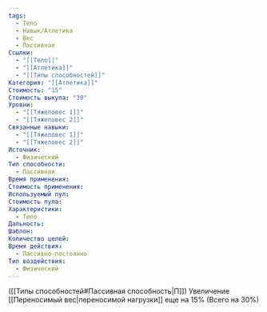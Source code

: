 ```yaml
---
tags:
  - Тело
  - Навык/Атлетика
  - Вес
  - Пассивная
Ссылки:
  - "[[Тело]]"
  - "[[Атлетика]]"
  - "[[Типы способностей]]"
Категория: "[[Атлетика]]"
Стоимость: "15"
Стоимость выкупа: "30"
Уровни:
  - "[[Тяжеловес 1]]"
  - "[[Тяжеловес 2]]"
Связанные навыки:
  - "[[Тяжеловес 1]]"
  - "[[Тяжеловес 2]]"
Источник:
  - Физический
Тип способности:
  - Пассивная
Время применения: 
Стоимость применения: 
Используемый пул: 
Стоимость пула: 
Характеристики:
  - Тело
Дальность: 
Шаблон: 
Количество целей: 
Время действия:
  - Пассивно-постоянно
Тип воздействия:
  - Физический
---
```

([[Типы способностей#Пассивная способность|П]]) Увеличение [[Переносимый вес|переносимой нагрузки]] еще на 15% (Всего на 30%)